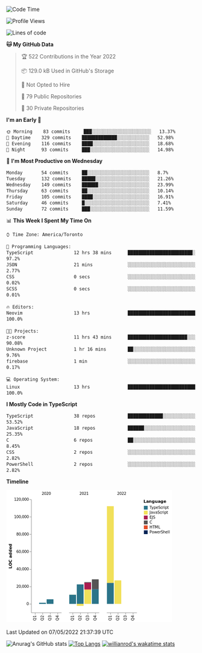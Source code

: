<!--START_SECTION:waka-->
![Code Time](http://img.shields.io/badge/Code%20Time-228%20hrs%2024%20mins-blue)

![Profile Views](http://img.shields.io/badge/Profile%20Views-2-blue)

![Lines of code](https://img.shields.io/badge/From%20Hello%20World%20I%27ve%20Written-229%20Thousand%20lines%20of%20code-blue)

**🐱 My GitHub Data** 

> 🏆 522 Contributions in the Year 2022
 > 
> 📦 129.0 kB Used in GitHub's Storage 
 > 
> 🚫 Not Opted to Hire
 > 
> 📜 79 Public Repositories 
 > 
> 🔑 30 Private Repositories  
 > 
**I'm an Early 🐤** 

```text
🌞 Morning    83 commits     ███░░░░░░░░░░░░░░░░░░░░░░   13.37% 
🌆 Daytime    329 commits    █████████████░░░░░░░░░░░░   52.98% 
🌃 Evening    116 commits    ████░░░░░░░░░░░░░░░░░░░░░   18.68% 
🌙 Night      93 commits     ███░░░░░░░░░░░░░░░░░░░░░░   14.98%

```
📅 **I'm Most Productive on Wednesday** 

```text
Monday       54 commits     ██░░░░░░░░░░░░░░░░░░░░░░░   8.7% 
Tuesday      132 commits    █████░░░░░░░░░░░░░░░░░░░░   21.26% 
Wednesday    149 commits    ██████░░░░░░░░░░░░░░░░░░░   23.99% 
Thursday     63 commits     ██░░░░░░░░░░░░░░░░░░░░░░░   10.14% 
Friday       105 commits    ████░░░░░░░░░░░░░░░░░░░░░   16.91% 
Saturday     46 commits     █░░░░░░░░░░░░░░░░░░░░░░░░   7.41% 
Sunday       72 commits     ███░░░░░░░░░░░░░░░░░░░░░░   11.59%

```


📊 **This Week I Spent My Time On** 

```text
⌚︎ Time Zone: America/Toronto

💬 Programming Languages: 
TypeScript               12 hrs 38 mins      ████████████████████████░   97.2% 
JSON                     21 mins             ░░░░░░░░░░░░░░░░░░░░░░░░░   2.77% 
CSS                      0 secs              ░░░░░░░░░░░░░░░░░░░░░░░░░   0.02% 
SCSS                     0 secs              ░░░░░░░░░░░░░░░░░░░░░░░░░   0.01%

🔥 Editors: 
Neovim                   13 hrs              █████████████████████████   100.0%

🐱‍💻 Projects: 
z-score                  11 hrs 43 mins      ██████████████████████░░░   90.08% 
Unknown Project          1 hr 16 mins        ██░░░░░░░░░░░░░░░░░░░░░░░   9.76% 
firebase                 1 min               ░░░░░░░░░░░░░░░░░░░░░░░░░   0.17%

💻 Operating System: 
Linux                    13 hrs              █████████████████████████   100.0%

```

**I Mostly Code in TypeScript** 

```text
TypeScript               38 repos            █████████████░░░░░░░░░░░░   53.52% 
JavaScript               18 repos            ██████░░░░░░░░░░░░░░░░░░░   25.35% 
C                        6 repos             ██░░░░░░░░░░░░░░░░░░░░░░░   8.45% 
CSS                      2 repos             ░░░░░░░░░░░░░░░░░░░░░░░░░   2.82% 
PowerShell               2 repos             ░░░░░░░░░░░░░░░░░░░░░░░░░   2.82%

```


**Timeline**

![Chart not found](https://raw.githubusercontent.com/wise-introvert/wise-introvert/master/charts/bar_graph.png) 


 Last Updated on 07/05/2022 21:37:39 UTC
<!--END_SECTION:waka-->

![Anurag's GitHub stats](https://github-readme-stats.vercel.app/api?username=wise-introvert&count_private=true&show_icons=true)
[![Top Langs](https://github-readme-stats.vercel.app/api/top-langs/?username=wise-introvert&langs_count=10)](https://github.com/anuraghazra/github-readme-stats)
[![willianrod's wakatime stats](https://github-readme-stats.vercel.app/api/wakatime?username=wiseintrovert)](https://github.com/anuraghazra/github-readme-stats)
